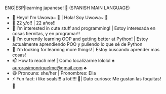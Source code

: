 ENG|ESP|learning japanese! 👀 (SPANISH MAIN LANGUAGE)
- 👋 Heyo! I'm Uwowa~ 🦭 | Hola! Soy Uwowa~ 🦭 
- 🌸 22 y/o!! | 22 años!! 
- 👀 I’m interested in cute stuff and programming! | Estoy interesada en cosas tiernitas, y en programar!!
- 🌱 I’m currently learning OOP and getting better at Python! | Estoy actualmente aprendiendo POO y puliendo lo que sé de Python 
- 💞️ I'm looking for learning more things! | Estoy buscando aprender mas cosas!
- 📫 How to reach me! | Como localizarme lololol  ♣ aurorasimonriquelme@gmail.com ♣
- 😄 Pronouns: she/her | Pronombres: Ella 
- ⚡ Fun fact: i like seals!!! a lot!!!! 🦭| Dato curioso: Me gustan las foquitas! 🦭

<!---
Uwowa/Uwowa is a ✨ special ✨ repository because its `README.md` (this file) appears on your GitHub profile.
You can click the Preview link to take a look at your changes.
--->
